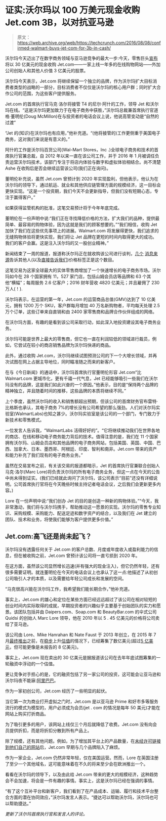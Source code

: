 # 证实:沃尔玛以 100 万美元现金收购 Jet.com 3B，以对抗亚马逊 

> 原文：<https://web.archive.org/web/https://techcrunch.com/2016/08/08/confirmed-walmart-buys-jet-com-for-3b-in-cash/>

沃尔玛今天迈出了在数字商务领域与亚马逊竞争的最大一步:今天，零售巨头[宣布](https://web.archive.org/web/20230213161721/http://stock.walmart.com/investors/financial-information/sec-filings/sec-filings-details/default.aspx?FilingId=11529865)将以 30 亿美元的现金收购 Jet.com——一家上线一年多的在线购物网站——外加公司创始人和其他人价值 3 亿美元的股票。

沃尔玛今天表示，Jet.com 将继续保留一个独立的品牌，作为沃尔玛扩大目标消费者类型的战略的一部分，目标消费者不仅仅是沃尔玛的核心用户群；同时扩大合作公司的范围，为这些客户提供服务。

Jet.com 的首席执行官马克·洛尔将接管 T4 的尼尔·阿什的工作，领导 Jet 和沃尔玛在线。“这是沃尔玛更加致力于在电子商务中获胜，”沃尔玛总裁兼首席执行官道格·董明伦(Doug McMillon)在与投资者的电话会议上说，他说高管变动是“自然的过渡”

“Jet 的(知识)在沃尔玛也有应用，”他补充道。“(他将接管的)工作更侧重于美国电子商务，这对我们来说是有意义的。”

阿什的工作是沃尔玛百货公司(Wal-Mart Stores，Inc .)全球电子商务和技术的首席执行官兼总裁，自 2012 年以来一直在该公司工作，并于 2016 年 1 月被调任负责运营沃尔玛技术，该部门专注于将店内体验与数字和虚拟体验相结合。尚不清楚 Ashe 在收购后是否会继续运营该公司(我们正在询问)。

董明伦补充说，虽然 Jet.com 曾预计到 2020 年实现盈利，但他表示，他认为在沃尔玛的领导下，通过航运、就业和其他供应链管理方面的规模经济，这一目标会更快实现。“这是一个投资期，我们今天不会更新指导，但我们没有短期心态，专注于赢得客户。”

如果获得监管机构的批准，这笔交易预计将于今年年底完成。

董明伦在一份声明中说:“我们正在寻找降低价格的方法，扩大我们的品种，提供最简单、最容易的购物体验，因为这就是我们的顾客想要的。”“我们相信，收购 Jet 加快了我们在这些优先事项上的进展。Walmart.com 将发展得更快，我们追求的无缝购物体验将更快实现，我们将让 Jet 品牌在更短的时间内取得更大的成功。我们的客户会赢。这是注入沃尔玛的又一股创业精神。”

新闻结束了一周的报道，报道称沃尔玛正在就收购该公司进行谈判，[几个](https://web.archive.org/web/20230213161721/http://www.bloomberg.com/news/articles/2016-08-06/wal-mart-s-deal-for-jet-com-said-to-hinge-on-keeping-its-founder-irjcyu12) [消息来源](https://web.archive.org/web/20230213161721/http://www.recode.net/2016/8/7/12395114/walmart-jet-acquisition-3-billion-price)告诉其他人(以及[直接告诉我们](https://web.archive.org/web/20230213161721/https://techcrunch.com/2016/08/07/walmart-buys-jet-com-for-3-billion/))价格标签正是这个数目。

这笔交易为这家全球最大的实体零售商增加了一个快速增长的电子商务市场。沃尔玛如今在 28 个国家拥有 11，527 家门店，包括山姆会员店等品牌和 63 个其他“横幅”；每周服务 2.6 亿客户；2016 财年营收 4820 亿美元；并且雇佣了 230 万人(！).

沃尔玛表示，在运营的第一年，Jet.com 的运营商品总值(GMV)达到了 10 亿美元，拥有 1200 万个 SKU，客户群每月增加 40 万名新购物者，平均每天处理 2.5 万个订单，这些订单来自直销和由 2400 家零售商和品牌合作伙伴组成的网络。

在沃尔玛方面，有趣的是看到该公司采取行动，如此深入地投资建设其电子商务业务。

沃尔玛可能是世界上最大的零售商，但它也一直在利润较低的领域进行裁员，例如，它尝试在较小的商店销售品牌为沃尔玛快递的商品。

此外，通过收购 Jet.com，沃尔玛继续试图预测公司的下一个大增长领域，并再次试图在网上占据主导地位，同时瞄准随之而来的新客户。

在与《今日新闻》的通话中，沃尔玛首席执行官董明伦形容 Jet.com“比 Walmart.com 更城市化，更有千禧一代气息，Jet 已经能够吸引一些我们在沃尔玛没有的品牌，这是我们如此兴奋的一个原因。”他表示，目的是“保持两个品牌的精神独立，并且随着时间的推移，这些品牌的本质将继续不同。”

上个季度，虽然沃尔玛的收入和销售额超出预期，但该公司的首席财务官布雷特·比格斯也承认，其电子商务 7%的增长没有公司希望的那么强劲。人们对沃尔玛实验室(WalmartLabs)也知之甚少。沃尔玛实验室是该公司的一个部门，专门致力于新技术和零售模式。

一位发言人告诉我，“WalmartLabs 活得好好的”。“它将继续推动我们在世界各地的商店、在线和移动电子商务能力背后的技术。值得注意的是，我们在 11 个国家拥有沃尔玛、山姆会员店和其他品牌的电子商务网站，包括美国、英国、中国、巴西、加拿大、日本、墨西哥、阿根廷、印度、智利和南非。Jet.com 带来的资产和能力补充了我们现有的电子商务业务。”

虽然在交易宣布之前，有关该交易的报道都暗示，Jet 的首席执行官兼联合创始人马克·洛尔(Marc Lore)将负责沃尔玛的所有电子商务业务，但这一点在今天的公告中尚未得到证实。(我们已经就此询问了沃尔玛，该公司表示“目前”还没有详细说明。公司首席执行官将在今天晚些时候主持记者电话会议，之后我们会更新更多内容。)

Lore 在一份声明中说:“我们创办 Jet 的目的是创造一种新的购物体验。”“今天，我非常激动，我们将与沃尔玛携手，帮助推动这一愿景的实现。沃尔玛的零售专业知识、采购规模、采购能力、配送足迹和数字资产的结合，以及我们在 Jet 建立的团队、技术和业务，将使我们能够为客户提供更多价值。”

## Jet.com:高飞还是尚未起飞？

沃尔玛没有透露任何关于 Jet.com 的客户总数、月度或年度收入或盈利能力的信息，但在被收购之前，Jet.com 曾预计该公司将一直亏损到 2020 年。

在这方面，虽然该公司显然增长迅速(并有强大的现金注入)，但它仍然年轻，还有很多需要证明。就连董明伦在今天的电话会议上也承认了这一点:他描述了从初创公司吸引人才的本质，以及需要给年轻公司成长和发展的空间。

“马克很高兴能在沃尔玛工作，我希望我们能长期合作，”他补充道。

事实上，Jet.com 的雄心和定位在某些方面已经远远超过了该公司在相对较短的创业时间内实际取得的成就，早期投资者的兴趣似乎主要基于创始团队的实力和愿景。该团队包括并由 Daipers.com、Soap.com 和 BeautyBar.com 的伞式公司 Quidsi 的创始人 Marc Lore 领导，他在 2010 年以 5 . 45 亿美元的价格将公司卖给了亚马逊。

该公司由 Lore、Mike Hanrahan 和 Nate Faust 于 2013 年创立，在 2015 年 7 月[最终推出](https://web.archive.org/web/20230213161721/https://techcrunch.com/2015/07/20/jet-com-takes-on-amazon-with-the-promise-of-lower-prices/)之前，在[稳步](https://web.archive.org/web/20230213161721/http://blogs.wsj.com/digits/2015/02/11/jet-coms-valuation-nears-600-million-before-launch/)上升[估值](https://web.archive.org/web/20230213161721/http://www.techmeme.com/151124/p28#a151124p28)的情况下，已经筹集了数亿美元(超过[5 亿美元](https://web.archive.org/web/20230213161721/https://www.crunchbase.com/organization/jet/investors)，但可能更像是未报告的 8 亿美元)。

事实上，Jet.com 现在卖出的 30 亿美元是据报道该公司在去年年底试图筹集的一轮融资中浮动的一个估值。

更让竞争对手担心的是，它的融资包括了另一家公司的投资，这可能会让亚马逊和沃尔玛夜不能寐:[阿里巴巴](https://web.archive.org/web/20230213161721/http://www.forbes.com/sites/ryanmac/2015/04/29/alibaba-set-to-invest-in-amazon-challenger-jet-com/)。

作为一家初创公司，Jet.com 经历了一些明显的起伏。

当它第一次为商业打开虚拟之门时，Jet.com 是以亚马逊 Prime 和好市多等服务流行的模式为模型的，用户必须成为会员(jet . com 的情况是每年 50 美元)才能在网站上购买打折商品。

为了吸引更多的用户，该网站上线仅三个月后就降低了收费。Jet.com 没有向会员提供折扣，而是将折扣分散到所有产品上。

除了规模，还有其他问题。例如，为了增加其平台上的产品数量，在[未经许可链接到他们自己的网站](https://web.archive.org/web/20230213161721/http://www.techmeme.com/150807/p8#a150807p8)后，Jet.com 早期与几个品牌陷入了麻烦。

作为一家企业，Jet.com 仍然非常年轻，仅在美国运营。然而，Lore 在英国注册了至少一个其他域名，这可能意味着在不久的将来至少会在欧洲推出一个。

看看在沃尔玛的领导下，以及由此给 Jet.com 带来的更大的规模经济，这种趋势会不会加速，将会是一件有趣的事情。事实上，这是沃尔玛已经在强调的事情。

“有了这个互补平台和新客户，我们看到了在产品成本、运输、履行和技术平台整合方面的潜在协同效应，”沃尔玛发言人表示。“捷达可以帮助沃尔玛，沃尔玛也可以帮助捷达。”

*更新了沃尔玛首席执行官和发言人的评论。*